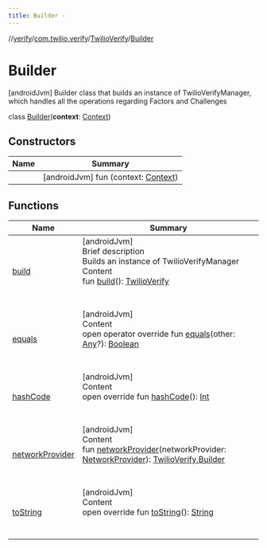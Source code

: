 ```yaml
---
title: Builder -
---
```

//[verify](../../../index.md)/[com.twilio.verify](../../index.md)/[TwilioVerify](../index.md)/[Builder](index.md)



# Builder  
 [androidJvm] Builder class that builds an instance of TwilioVerifyManager, which handles all the operations regarding Factors and Challenges  
  
class [Builder](index.md)(**context**: [Context](https://developer.android.com/reference/android/content/Context.html))   


## Constructors  
  
|  Name|  Summary| 
|---|---|
| [<init>](-init-.md)|  [androidJvm] fun [<init>](-init-.md)(context: [Context](https://developer.android.com/reference/android/content/Context.html))   <br>


## Functions  
  
|  Name|  Summary| 
|---|---|
| [build](build.md)| [androidJvm]  <br>Brief description  <br>Builds an instance of TwilioVerifyManager  <br>Content  <br>fun [build](build.md)(): [TwilioVerify](../index.md)  <br><br><br>
| [equals](https://kotlinlang.org/api/latest/jvm/stdlib/kotlin/-any/equals.html)| [androidJvm]  <br>Content  <br>open operator override fun [equals](https://kotlinlang.org/api/latest/jvm/stdlib/kotlin/-any/equals.html)(other: [Any](https://kotlinlang.org/api/latest/jvm/stdlib/kotlin/-any/index.html)?): [Boolean](https://kotlinlang.org/api/latest/jvm/stdlib/kotlin/-boolean/index.html)  <br><br><br>
| [hashCode](https://kotlinlang.org/api/latest/jvm/stdlib/kotlin/-any/hash-code.html)| [androidJvm]  <br>Content  <br>open override fun [hashCode](https://kotlinlang.org/api/latest/jvm/stdlib/kotlin/-any/hash-code.html)(): [Int](https://kotlinlang.org/api/latest/jvm/stdlib/kotlin/-int/index.html)  <br><br><br>
| [networkProvider](network-provider.md)| [androidJvm]  <br>Content  <br>fun [networkProvider](network-provider.md)(networkProvider: [NetworkProvider](../../../com.twilio.verify.networking/-network-provider/index.md)): [TwilioVerify.Builder](index.md)  <br><br><br>
| [toString](https://kotlinlang.org/api/latest/jvm/stdlib/kotlin/-any/to-string.html)| [androidJvm]  <br>Content  <br>open override fun [toString](https://kotlinlang.org/api/latest/jvm/stdlib/kotlin/-any/to-string.html)(): [String](https://kotlinlang.org/api/latest/jvm/stdlib/kotlin/-string/index.html)  <br><br><br>


